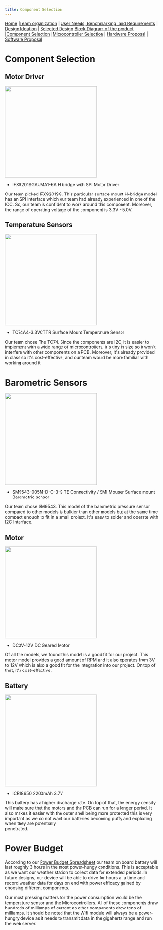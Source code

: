 ```yaml
---
title: Component Selection 
---
```

[Home](/index.md) |[Team organization](/Team_organization.md) | [User Needs, Benchmarking, and Requirements](/User_Needs_Benchmarking_Requirements.md) | [Design Ideation](/Design_Ideation.md) | [Selected Design](/Selected_Design.md) 
[Block Diagram of the product](/Block_Diagram_of_the_product.md) |[Component Selection](/Component_Selection.md) |[Microcontroller Selection](/Microcontroller_Selection.md) | [Hardware Proposal](/Hardware_Proposal.md) | [Software Proposal](/Software_Proposal.md)

# Component Selection 

## Motor Driver 
<img src="https://github.com/EGR314-Spring2024-Team303/EGR314-Spring2024-Team303.github.io/assets/156623314/d3d621fa-b87c-4e78-943a-27085d5b9e3b" width = "300" height = "300">

* IFX9201SGAUMA1-6A H bridge with SPI Motor Driver

Our team picked IFX9201SG. This particular surface mount H-bridge model has an SPI interface which our team had already experienced in one of the ICC. 
So, our team is confident to work around this component. Moreover, the range of operating voltage of the component is 3.3V - 5.0V. 

## Temperature Sensors 
<img src ="https://github.com/EGR314-Spring2024-Team303/EGR314-Spring2024-Team303.github.io/assets/156623314/2faca3f8-fac7-4f8a-b503-419a9ad86b02" width = "300" height = "300">

* TC74A4-3.3VCTTR Surface Mount Temperature Sensor

Our team chose The TC74. Since the components are I2C, it is easier to implement with a wide range of microcontrollers. It's tiny in size so it won't interfere with other components on 
a PCB. Moreover, it's already provided in class so it's cost-effective, and our team would be more familiar with working around it. 

# Barometric Sensors
<img src ="https://github.com/EGR314-Spring2024-Team303/EGR314-Spring2024-Team303.github.io/assets/156623314/f21d38a9-6406-4f76-886d-1444f8d43790" width = "300" height = "300">

 * SM9543-005M-D-C-3-S TE Connectivity / SMI Mouser Surface mount Barometric sensor
      
Our team chose SM9543. This model of the barometric pressure sensor compared to other models is bulkier than other models but at the same time compact enough to fit in a small project. 
It's easy to solder and operate with I2C Interface. 

## Motor 
<img src="https://github.com/EGR314-Spring2024-Team303/EGR314-Spring2024-Team303.github.io/assets/156623314/3d5246d1-1888-48c5-8ac1-d3f23bc936a3" width ="300" height ="300">
  
   * DC3V-12V DC Geared Motor

Of all the models, we found this model is a good fit for our project. This motor model provides a good amount of RPM and it also operates from 3V to 12V
which is also a good fit for the integration into our project. On top of that, it's cost-effective.
  
## Battery
<img src="https://github.com/EGR314-Spring2024-Team303/EGR314-Spring2024-Team303.github.io/assets/156623314/df8f2404-8f6a-479f-bbb0-057acae989e3" width ="300" height="300">

* ICR18650 2200mAh 3.7V

This battery has a higher discharge rate. On top of that, the energy density will make sure that the motors and the PCB can run for a longer period.
It also makes it easier with the outer shell being more protected this is very important as we do not want our batteries becoming puffy and exploding when they are potentially     
penetrated.

# Power Budget

According to our [Power Budget Spreadsheet](/Appendix_C.md) our team on board battery will last roughly 3 hours in the most power-hungy conditions. This is acceptable as we want our weather station to collect data for extended periods. In future designs, our device will be able to drive for hours at a time and record weather data for days on end with power efficacy gained by choosing different components.

Our most pressing matters for the power consumption would be the temperature sensor and the Microcontrollers. All of these components draw hundreds of milliamps of current as other components draw tens of milliamps. It should be noted that the Wifi module will always be a power-hungry device as it needs to transmit data in the gigahertz range and run the web server.  

 

